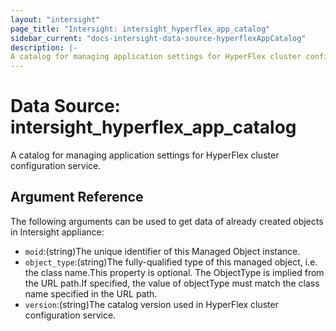```yaml
---
layout: "intersight"
page_title: "Intersight: intersight_hyperflex_app_catalog"
sidebar_current: "docs-intersight-data-source-hyperflexAppCatalog"
description: |-
A catalog for managing application settings for HyperFlex cluster configuration service.
---
```


# Data Source: intersight_hyperflex_app_catalog
A catalog for managing application settings for HyperFlex cluster configuration service.
## Argument Reference
The following arguments can be used to get data of already created objects in Intersight appliance:
* `moid`:(string)The unique identifier of this Managed Object instance.
* `object_type`:(string)The fully-qualified type of this managed object, i.e. the class name.This property is optional. The ObjectType is implied from the URL path.If specified, the value of objectType must match the class name specified in the URL path.
* `version`:(string)The catalog version used in HyperFlex cluster configuration service.
